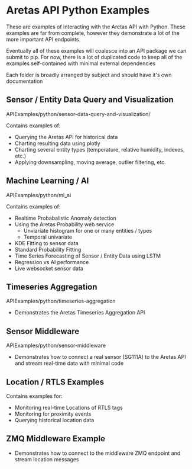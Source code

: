 # Aretas API Python Examples

These are examples of interacting with the Aretas API with Python. These examples are far from complete, 
however they demonstrate a lot of the more important API endpoints.

Eventually all of these examples will coalesce into an API package we can submit to pip. For now, there is a lot of 
duplicated code to keep all of the examples self-contained with minimal external dependencies

Each folder is broadly arranged by subject and should have it's own documentation

## Sensor / Entity Data Query and Visualization
APIExamples/python/sensor-data-query-and-visualization/

Contains examples of:
- Querying the Aretas API for historical data 
- Charting resulting data using plotly 
- Charting several entity types (temperature, relative humidity, indexes, etc.)
- Applying downsampling, moving average, outlier filtering, etc.

## Machine Learning / AI
APIExamples/python/ml_ai

Contains examples of:
- Realtime Probabalistic Anomaly detection
- Using the Aretas Probability web service
    - Unviariate histogram for one or many entities / types
    - Temporal univariate 
- KDE Fitting to sensor data
- Standard Probability Fitting
- Time Series Forecasting of Sensor / Entity Data using LSTM
- Regression vs AI performance
- Live websocket sensor data

## Timeseries Aggregation
APIExamples/python/timeseries-aggregation

- Demonstrates the Aretas Timeseries Aggregation API 

## Sensor Middleware
APIExamples/python/sensor-middleware

- Demonstrates how to connect a real sensor (SG111A) to the Aretas API and stream real-time data with minimal code

## Location / RTLS Examples

Contains examples for:

- Monitoring real-time Locations of RTLS tags
- Monitoring for proximity events
- Querying historical location data

## ZMQ Middleware Example

- Demonstrates how to connect to the middleware ZMQ endpoint and stream location messages